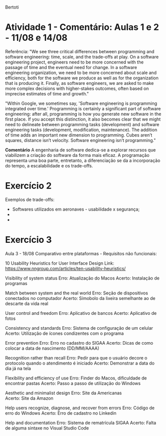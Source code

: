 Bertoti
# Atividade 1 - Comentário: Aulas 1 e 2 - 11/08 e 14/08

Referência: 
"We see three critical differences between programming and software engineering: time, scale, and the trade-offs at play. On a software engineering project, engineers need to be more concerned with the passage of time and the eventual need for change. In a software engineering organization, we need to be more concerned about scale and efficiency, both for the software we produce as well as for the organization that is producing it. Finally, as software engineers, we are asked to make more complex decisions with higher-stakes outcomes, often based on imprecise estimates of time and growth."

"Within Google, we sometimes say, 'Software engineering is programming integrated over time.' Programming is certainly a significant part of software engineering: after all, programming is how you generate new software in the first place. If you accept this distinction, it also becomes clear that we might need to delineate between programming tasks (development) and software engineering tasks (development, modification, maintenance). The addition of time adds an important new dimension to programming. Cubes aren’t squares, distance isn’t velocity. Software engineering isn’t programming."

**Comentário**
  A engenharia de software dedica-se a explorar recursos que viabilizem a criação do software da forma mais eficaz. A programação representa uma boa parte, entretanto, a diferenciação se da a incorporação do tempo, a escalabilidade e os trade-offs.

# Exercício 2
Exemplos de trade-offs:
- Softwares utilizados em aeronaves - usabilidade x segurança;
- 
- 

# Exercício 3
Aula 3 - 18/08
Comparativo entre plataformas - Requisitos não funcionais:

10 Usability Heuristics for User Interface Design 
Link: https://www.nngroup.com/articles/ten-usability-heuristics/

Visibility of system status 
Erro: Atualização do Macos
Acerto: Instalação de programas 

Match between system and the real world
Erro: Seção de dispositivos conectados no computador
Acerto: Símobolo da lixeira semelhante ao de descarte da vida real

User control and freedom
Erro: Aplicativo de bancos
Acerto: Aplicativo de fotos

Consistency and standards
Erro: Sistema de configuração de um celular 
Acerto: Utilização de ícones condizentes com o programa

Error prevention
Erro: Erro no cadastro do SIGAA
Acerto: Dicas de como colocar a data de nascimento (DD/MM/AAAA)

Recognition rather than recall
Erro: Pedir para que o usuário decore o protocolo quando o atendimento é iniciado 
Acerto: Demonstrar a data do dia já na tela 

Flexibility and efficiency of use
Erro: Finder do Macos, dificuldade de encontrar pastas
Acerto: Passo a passo de utilização do Windows

Aesthetic and minimalist design
Erro: Site da Americanas    
Acerto: Site da Amazon 

Help users recognize, diagnose, and recover from errors
Erro: Código de erro do Windows
Acerto: Erro de cadastro no Linkedin

Help and documentation
Erro: Sistema de rematrícula SIGAA
Acerto: Falta de alguma sintaxe no Visual Studio Code
